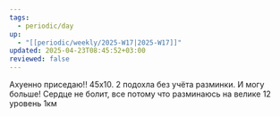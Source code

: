 ```yaml
---
tags:
  - periodic/day
up:
  - "[[periodic/weekly/2025-W17|2025-W17]]"
updated: 2025-04-23T08:45:52+03:00
reviewed: false
---
```


Ахуенно приседаю!! 45х10. 2 подохла без учёта разминки. И могу больше! Сердце не болит, все потому что разминаюсь на велике 12 уровень 1км
